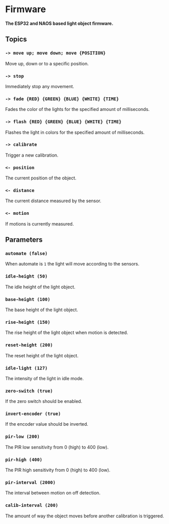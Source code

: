 # Firmware

**The ESP32 and NAOS based light object firmware.**

## Topics

### `-> move up; move down; move {POSITION}`

Move up, down or to a specific position.

### `-> stop`

Immediately stop any movement.

### `-> fade {RED} {GREEN} {BLUE} {WHITE} {TIME}`

Fades the color of the lights for the specified amount of milliseconds.

### `-> flash {RED} {GREEN} {BLUE} {WHITE} {TIME}`

Flashes the light in colors for the specified amount of milliseconds.

### `-> calibrate`

Trigger a new calibration.

### `<- position`

The current position of the object.

### `<- distance`

The current distance measured by the sensor.

### `<- motion`

If motions is currently measured.

## Parameters

### `automate (false)`

When automate is `1` the light will move according to the sensors.

### `idle-height (50)`

The idle height of the light object.

### `base-height (100)`

The base height of the light object.

### `rise-height (150)`

The rise height of the light object when motion is detected.

### `reset-height (200)`

The reset height of the light object.

### `idle-light (127)`

The intensity of the light in idle mode.

### `zero-switch (true)`

If the zero switch should be enabled.

### `invert-encoder (true)`

If the encoder value should be inverted.

### `pir-low (200)`

The PIR low sensitivity from 0 (high) to 400 (low).

### `pir-high (400)`

The PIR high sensitivity from 0 (high) to 400 (low).

### `pir-interval (2000)`

The interval between motion on off detection.

### `calib-interval (200)`

The amount of way the object moves before another calibration is triggered.
